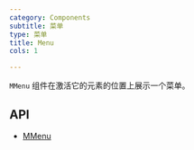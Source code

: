 ```yaml
---
category: Components
subtitle: 菜单
type: 菜单
title: Menu
cols: 1

---
```


`MMenu` 组件在激活它的元素的位置上展示一个菜单。

## API

- [MMenu](/docs/api/MMenu)